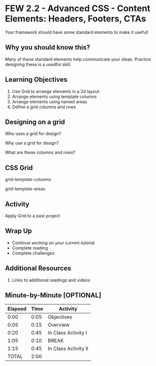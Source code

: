 # FEW 2.2 - Advanced CSS - Content Elements: Headers, Footers, CTAs

Your framework should have some standard elements to make it useful!

## Why you should know this?

Many of these standard elements help communicate your ideas. Practice designing these is a usedful skill. 

## Learning Objectives 

1. Use Grid to arrange elements in a 2d layout.
1. Arrange elements using template columns 
1. Arrange elements using named areas
1. Define a grid columns and rows

## Designing on a grid

Who uses a grid for design? 

Why use a grid for design? 

What are these columns and rows? 

## CSS Grid

grid-template-columns

grid-template-areas

## Activity 

Apply Grid to a past project

## Wrap Up

- Continue working on your current tutorial
- Complete reading
- Complete challenges

## Additional Resources

1. Links to additional readings and videos

## Minute-by-Minute [OPTIONAL]

| **Elapsed** | **Time**  | **Activity**              |
| ----------- | --------- | ------------------------- |
| 0:00        | 0:05      | Objectives                |
| 0:05        | 0:15      | Overview                  |
| 0:20        | 0:45      | In Class Activity I       |
| 1:05        | 0:10      | BREAK                     |
| 1:15        | 0:45      | In Class Activity II      |
| TOTAL       | 2:00      |                           |
